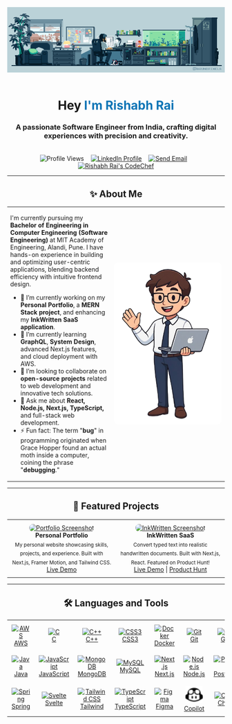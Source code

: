 <div align="center">
  <img src="public/banner.gif" alt="Animated Header GIF">
</div>
<br/>

<div align="center">
  <h1 align="center">Hey<span style="color: #0e75b6;"> I'm Rishabh Rai</span></h1>
  <h3 align="center">A passionate Software Engineer from India, crafting digital experiences with precision and creativity.</h3>
</div>
<br/>

<div align="center">
  <img src="https://komarev.com/ghpvc/?username=rishabhrai280&label=Profile%20Views&color=0e75b6&style=flat-square" alt="Profile Views"/>
    &nbsp;&nbsp;
  <a href="https://www.linkedin.com/in/rishabh-rai280/" target="_blank"><img src="https://img.shields.io/badge/LinkedIn-0077B5?style=for-the-badge&logo=linkedin&logoColor=white" alt="LinkedIn Profile"/></a>
  &nbsp;&nbsp;
  <a href="mailto:rairishabh280@gmail.com"><img src="https://img.shields.io/badge/Gmail-D14836?style=for-the-badge&logo=gmail&logoColor=white" alt="Send Email"/></a>
  &nbsp;&nbsp;
  <a href="https://www.codechef.com/users/rairishabh281" target="_blank"><img src="https://img.shields.io/badge/CodeChef-5B4638?style=for-the-badge&logo=codechef&logoColor=white" alt="Rishabh Rai's CodeChef" /></a>
</div>

---

<h2 align="center">✨ About Me</h2>

<table style="border: none; border-collapse: collapse;">
  <tr style="border: none;">
    <td width="65%" valign="top" style="border: none;">
      <p>
        I'm currently pursuing my <b>Bachelor of Engineering in Computer Engineering (Software Engineering)</b> at MIT Academy of Engineering, Alandi, Pune. I have hands-on experience in building and optimizing user-centric applications, blending backend efficiency with intuitive frontend design.
      </p>
      <ul>
        <li>🔭 I’m currently working on my <b>Personal Portfolio</b>, a <b>MERN Stack project</b>, and enhancing my <b>InkWritten SaaS application</b>.</li>
        <li>🌱 I’m currently learning <b>GraphQL</b>, <b>System Design</b>, advanced Next.js features, and cloud deployment with AWS.</li>
        <li>👯 I’m looking to collaborate on <b>open-source projects</b> related to web development and innovative tech solutions.</li>
        <li>💬 Ask me about <b>React, Node.js, Next.js, TypeScript,</b> and full-stack web development.</li>
        <li>⚡ Fun fact: The term "<b>bug</b>" in programming originated when Grace Hopper found an actual moth inside a computer, coining the phrase "<b>debugging</b>."</li>
      </ul>
    </td>
    <td width="35%" align="center" style="border: none;">
      <img src="public/me.png" alt="Rishabh Rai - Professional Photo" style="border-radius: 10px; max-width: 250px;">
    </td>
  </tr>
</table>

---

<h2 align="center">🚀 Featured Projects</h2>

<table align="center" style="border: none; border-collapse: collapse; width: 100%;">
  <tr style="border: none;">
    <td align="center" width="50%" style="border: none; padding: 10px;">
      <a href="https://rishabh-rai.vercel.app/" target="_blank">
        <img src="https://s.wordpress.com/mshots/v1/https%3A%2F%2Frishabh-rai.vercel.app%2F?w=400" alt="Portfolio Screenshot" style="border-radius: 8px;">
      </a>
      <br />
      <strong>Personal Portfolio</strong>
      <br />
      <sub>My personal website showcasing skills, projects, and experience. Built with Next.js, Framer Motion, and Tailwind CSS.</sub>
      <br />
       <a href="https://rishabh-rai.vercel.app/" target="_blank">Live Demo</a>
    </td>
    <td align="center" width="50%" style="border: none; padding: 10px;">
      <a href="https://ink-written.vercel.app/" target="_blank">
        <img src="https://s.wordpress.com/mshots/v1/https%3A%2F%2Fink-written.vercel.app%2F?w=400" alt="InkWritten Screenshot" style="border-radius: 8px;">
      </a>
      <br />
      <strong>InkWritten SaaS</strong>
      <br />
      <sub>Convert typed text into realistic handwritten documents. Built with Next.js, React. Featured on Product Hunt!</sub>
      <br />
      <a href="https://ink-written.vercel.app/" target="_blank">Live Demo</a> | <a href="https://www.producthunt.com/posts/inkwritten" target="_blank">Product Hunt</a>
    </td>
  </tr>
</table>

---
<!-- 
<h2 align="center">📊 My GitHub Stats</h2>

<div align="center">
  <img src="https://github-readme-stats.vercel.app/api?username=RishabhRai280&show_icons=true&locale=en&theme=radical&rank_icon=github" alt="Rishabh Rai's GitHub Stats" width="49%"/>
  <img src="https://github-readme-streak-stats.herokuapp.com/?user=RishabhRai280&theme=radical" alt="Rishabh Rai's GitHub Streak" width="49%"/>
</div>

--- -->


<h2 align="center">🛠️ Languages and Tools</h2>

<table align="center" style="border: none; border-collapse: collapse;">
  <tr style="border: none;">
    <td align="center" width="96" style="border: none; padding: 10px;">
      <a href="https://aws.amazon.com" target="_blank" rel="noreferrer">
        <img src="https://skillicons.dev/icons?i=aws" width="40" height="40" alt="AWS" />
        <br>AWS
      </a>
    </td>
    <td align="center" width="96" style="border: none; padding: 10px;">
      <a href="https://www.cprogramming.com/" target="_blank" rel="noreferrer">
        <img src="https://skillicons.dev/icons?i=c" width="40" height="40" alt="C" />
        <br>C
      </a>
    </td>
    <td align="center" width="96" style="border: none; padding: 10px;">
      <a href="https://isocpp.org/" target="_blank" rel="noreferrer">
        <img src="https://skillicons.dev/icons?i=cpp" width="40" height="40" alt="C++" />
        <br>C++
      </a>
    </td>
    <td align="center" width="96" style="border: none; padding: 10px;">
      <a href="https://www.w3schools.com/css/" target="_blank" rel="noreferrer">
        <img src="https://skillicons.dev/icons?i=css" width="40" height="40" alt="CSS3" />
        <br>CSS3
      </a>
    </td>
    <td align="center" width="96" style="border: none; padding: 10px;">
      <a href="https://www.docker.com/" target="_blank" rel="noreferrer">
        <img src="https://skillicons.dev/icons?i=docker" width="40" height="40" alt="Docker" />
        <br>Docker
      </a>
    </td>
    <td align="center" width="96" style="border: none; padding: 10px;">
      <a href="https://git-scm.com/" target="_blank" rel="noreferrer">
        <img src="https://skillicons.dev/icons?i=git" width="40" height="40" alt="Git" />
        <br>Git
      </a>
    </td>
    <td align="center" width="96" style="border: none; padding: 10px;">
      <a href="https://github.com/" target="_blank" rel="noreferrer">
        <img src="https://skillicons.dev/icons?i=github" width="40" height="40" alt="GitHub" />
        <br>GitHub
      </a>
    </td>
    <td align="center" width="96" style="border: none; padding: 10px;">
      <a href="https://www.w3.org/html/" target="_blank" rel="noreferrer">
        <img src="https://skillicons.dev/icons?i=html" width="40" height="40" alt="HTML5" />
        <br>HTML5
      </a>
    </td>
  </tr>
  <tr style="border: none;">
    <td align="center" width="96" style="border: none; padding: 10px;">
      <a href="https://www.java.com" target="_blank" rel="noreferrer">
        <img src="https://skillicons.dev/icons?i=java" width="40" height="40" alt="Java" />
        <br>Java
      </a>
    </td>
    <td align="center" width="96" style="border: none; padding: 10px;">
      <a href="https://developer.mozilla.org/en-US/docs/Web/JavaScript" target="_blank" rel="noreferrer">
        <img src="https://skillicons.dev/icons?i=js" width="40" height="40" alt="JavaScript" />
        <br>JavaScript
      </a>
    </td>
    <td align="center" width="96" style="border: none; padding: 10px;">
      <a href="https://www.mongodb.com/" target="_blank" rel="noreferrer">
        <img src="https://skillicons.dev/icons?i=mongodb" width="40" height="40" alt="MongoDB" />
        <br>MongoDB
      </a>
    </td>
    <td align="center" width="96" style="border: none; padding: 10px;">
      <a href="https://www.mysql.com/" target="_blank" rel="noreferrer">
        <img src="https://skillicons.dev/icons?i=mysql" width="40" height="40" alt="MySQL" />
        <br>MySQL
      </a>
    </td>
    <td align="center" width="96" style="border: none; padding: 10px;">
      <a href="https://nextjs.org/" target="_blank" rel="noreferrer">
        <img src="https://skillicons.dev/icons?i=nextjs" width="40" height="40" alt="Next.js" />
        <br>Next.js
      </a>
    </td>
    <td align="center" width="96" style="border: none; padding: 10px;">
      <a href="https://nodejs.org" target="_blank" rel="noreferrer">
        <img src="https://skillicons.dev/icons?i=nodejs" width="40" height="40" alt="Node.js" />
        <br>Node.js
      </a>
    </td>
     <td align="center" width="96" style="border: none; padding: 10px;">
      <a href="https://www.postgresql.org" target="_blank" rel="noreferrer">
        <img src="https://skillicons.dev/icons?i=postgres" width="40" height="40" alt="PostgreSQL" />
        <br>PostgreSQL
      </a>
    </td>
    <td align="center" width="96" style="border: none; padding: 10px;">
      <a href="https://reactjs.org/" target="_blank" rel="noreferrer">
        <img src="https://skillicons.dev/icons?i=react" width="40" height="40" alt="React" />
        <br>React
      </a>
    </td>
  </tr>
  <tr style="border: none;">
     <td align="center" width="96" style="border: none; padding: 10px;">
      <a href="https://spring.io/" target="_blank" rel="noreferrer">
        <img src="https://skillicons.dev/icons?i=spring" width="40" height="40" alt="Spring" />
        <br>Spring
      </a>
    </td>
    <td align="center" width="96" style="border: none; padding: 10px;">
      <a href="https://svelte.dev/" target="_blank" rel="noreferrer">
        <img src="https://skillicons.dev/icons?i=svelte" width="40" height="40" alt="Svelte" />
        <br>Svelte
      </a>
    </td>
    <td align="center" width="96" style="border: none; padding: 10px;">
      <a href="https://tailwindcss.com/" target="_blank" rel="noreferrer">
        <img src="https://skillicons.dev/icons?i=tailwind" width="40" height="40" alt="Tailwind CSS" />
        <br>Tailwind
      </a>
    </td>
    <td align="center" width="96" style="border: none; padding: 10px;">
      <a href="https://www.typescriptlang.org/" target="_blank" rel="noreferrer">
        <img src="https://skillicons.dev/icons?i=ts" width="40" height="40" alt="TypeScript" />
        <br>TypeScript
      </a>
    </td>
     <td align="center" width="96" style="border: none; padding: 10px;">
      <a href="https://www.figma.com/" target="_blank" rel="noreferrer">
        <img src="https://skillicons.dev/icons?i=figma" width="40" height="40" alt="Figma" />
        <br>Figma
      </a>
    </td>
    <td align="center" width="96" style="border: none; padding: 10px;">
      <a href="https://github.com/features/copilot" target="_blank" rel="noreferrer">
        <img src="public/githubcopilot.svg" width="40" height="40" alt="GitHub Copilot" />
        <br>Copilot
      </a>
    </td>
    <td align="center" width="96" style="border: none; padding: 10px;">
      <a href="https://openai.com/chatgpt/" target="_blank" rel="noreferrer">
        <img src="https://upload.wikimedia.org/wikipedia/commons/e/ef/ChatGPT-Logo.svg" width="40" height="40" alt="ChatGPT" />
        <br>ChatGPT
      </a>
    </td>
    <td align="center" width="96" style="border: none; padding: 10px;">
      <a href="https://cursor.com/" target="_blank" rel="noreferrer">
        <img src="public/cursor.svg" width="40" height="40" alt="Cursor" />
        <br>Cursor
      </a>
    </td>
  </tr>
</table>